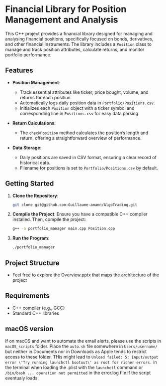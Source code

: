 # Financial Library for Position Management and Analysis

This C++ project provides a financial library designed for managing and analysing financial positions, specifically focused on bonds, derivatives, and other financial instruments. The library includes a `Position` class to manage and track position attributes, calculate returns, and monitor portfolio performance.

## Features

- **Position Management**:
  - Track essential attributes like ticker, price bought, volume, and returns for each position.
  - Automatically logs daily position data in `Portfolio/Positions.csv`.
  - Initializes each `Position` object with a ticker symbol and corresponding line in `Positions.csv` for easy data parsing.
  
- **Return Calculations**:
  - The `checkPosition` method calculates the position’s length and return, offering a straightforward overview of performance.
  
- **Data Storage**:
  - Daily positions are saved in CSV format, ensuring a clear record of historical data.
  - Filename for positions is set to `Portfolio/Positions.csv` by default.

## Getting Started

1. **Clone the Repository**:
    ```bash
    git clone git@github.com:Guillaume-amann/AlgoTrading.git
    ```

2. **Compile the Project**:
    Ensure you have a compatible C++ compiler installed. Then, compile the project:
    ```bash
    g++ -o portfolio_manager main.cpp Position.cpp
    ```

3. **Run the Program**:
    ```bash
    ./portfolio_manager
    ```

## Project Structure

- Feel free to explore the Overview.pptx that maps the architecture of the project

## Requirements

- C++ compiler (e.g., GCC)
- Standard C++ libraries


## macOS version

If on macOS and want to automate the email alerts, please use the scripts in `macOS_scripts` folder.
Place the `auto.sh` file somewhere in `Users/username/` but neither in Documents nor in Downloads as Apple tends to restrict access to these folder. THis might lead to `Unload failed: 5: Input/output error \'Try running launchctl bootout\' as root for richer errors.` in the terminal when loading the .plist with the `launchctl` command or `/bin/bash ... operation not permitted` in the error.log file if the script eventualy loads.